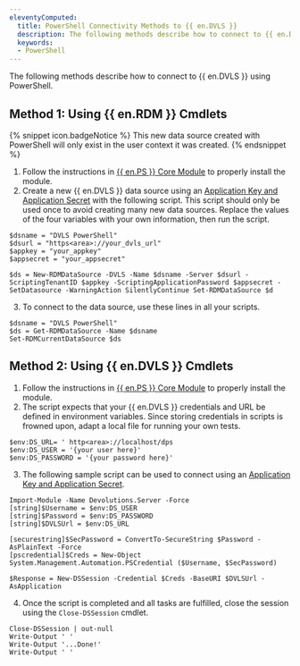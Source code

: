 ```yaml
---
eleventyComputed:
  title: PowerShell Connectivity Methods to {{ en.DVLS }}
  description: The following methods describe how to connect to {{ en.DVLS }} using PowerShell.
  keywords:
  - PowerShell
---
```

The following methods describe how to connect to {{ en.DVLS }} using PowerShell.

## Method 1: Using {{ en.RDM }} Cmdlets  

{% snippet icon.badgeNotice %}
This new data source created with PowerShell will only exist in the user context it was created.
{% endsnippet %}  

1. Follow the instructions in [{{ en.PS }} Core Module](/kb/devolutions-powershell/remote-desktop-manager/rdm-powershell-core-module/) to properly install the module.
1. Create a new {{ en.DVLS }} data source using an [Application Key and Application Secret](/server/web-interface/administration/security-management/applications/) with the following script. This script should only be used once to avoid creating many new data sources. Replace the values of the four variables with your own information, then run the script.  
```
$dsname = "DVLS PowerShell"  
$dsurl = "https<area>://your_dvls_url"  
$appkey = "your_appkey"  
$appsecret = "your_appsecret"  

$ds = New-RDMDataSource -DVLS -Name $dsname -Server $dsurl -ScriptingTenantID $appkey -ScriptingApplicationPassword $appsecret -SetDatasource -WarningAction SilentlyContinue Set-RDMDataSource $d
```
3. To connect to the data source, use these lines in all your scripts.  
```
$dsname = "DVLS PowerShell"  
$ds = Get-RDMDataSource -Name $dsname  
Set-RDMCurrentDataSource $ds  
```

## Method 2: Using {{ en.DVLS }} Cmdlets

1. Follow the instructions in [{{ en.PS }} Core Module](/kb/devolutions-powershell/remote-desktop-manager/rdm-powershell-core-module/) to properly install the module.
1. The script expects that your {{ en.DVLS }} credentials and URL be defined in environment variables. Since storing credentials in scripts is frowned upon, adapt a local file for running your own tests.  
```
$env:DS_URL= ' http<area>://localhost/dps  
$env:DS_USER = '{your user here}'  
$env:DS_PASSWORD = '{your password here}'  
```
3. The following sample script can be used to connect using an [Application Key and Application Secret](/server/web-interface/administration/security-management/applications/).  
```
Import-Module -Name Devolutions.Server -Force  
[string]$Username = $env:DS_USER  
[string]$Password = $env:DS_PASSWORD  
[string]$DVLSUrl = $env:DS_URL  

[securestring]$SecPassword = ConvertTo-SecureString $Password -AsPlainText -Force  
[pscredential]$Creds = New-Object System.Management.Automation.PSCredential ($Username, $SecPassword)  

$Response = New-DSSession -Credential $Creds -BaseURI $DVLSUrl -AsApplication
```
4. Once the script is completed and all tasks are fulfilled, close the session using the `Close-DSSession` cmdlet.  
```
Close-DSSession | out-null  
Write-Output ' ' 
Write-Output '...Done!'  
Write-Output ' '
```

